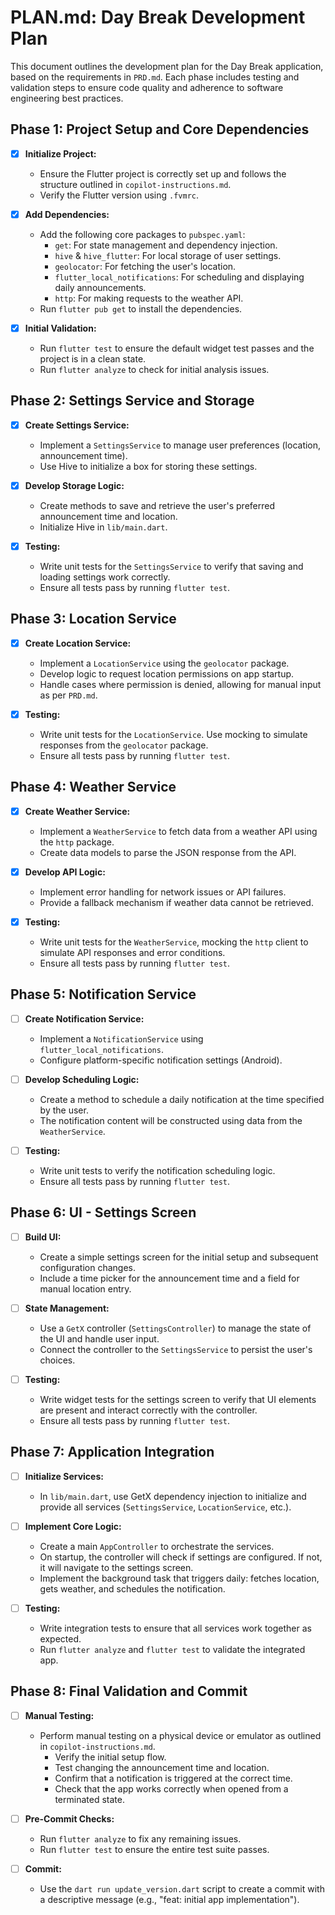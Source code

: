 # PLAN.md: Day Break Development Plan

This document outlines the development plan for the Day Break application, based on the requirements in `PRD.md`. Each phase includes testing and validation steps to ensure code quality and adherence to software engineering best practices.

## Phase 1: Project Setup and Core Dependencies

- [x] **Initialize Project:**
  - Ensure the Flutter project is correctly set up and follows the structure outlined in `copilot-instructions.md`.
  - Verify the Flutter version using `.fvmrc`.

- [x] **Add Dependencies:**
  - Add the following core packages to `pubspec.yaml`:
    - `get`: For state management and dependency injection.
    - `hive` & `hive_flutter`: For local storage of user settings.
    - `geolocator`: For fetching the user's location.
    - `flutter_local_notifications`: For scheduling and displaying daily announcements.
    - `http`: For making requests to the weather API.
  - Run `flutter pub get` to install the dependencies.

- [x] **Initial Validation:**
  - Run `flutter test` to ensure the default widget test passes and the project is in a clean state.
  - Run `flutter analyze` to check for initial analysis issues.

## Phase 2: Settings Service and Storage

- [x] **Create Settings Service:**
  - Implement a `SettingsService` to manage user preferences (location, announcement time).
  - Use Hive to initialize a box for storing these settings.

- [x] **Develop Storage Logic:**
  - Create methods to save and retrieve the user's preferred announcement time and location.
  - Initialize Hive in `lib/main.dart`.

- [x] **Testing:**
  - Write unit tests for the `SettingsService` to verify that saving and loading settings work correctly.
  - Ensure all tests pass by running `flutter test`.

## Phase 3: Location Service

- [x] **Create Location Service:**
  - Implement a `LocationService` using the `geolocator` package.
  - Develop logic to request location permissions on app startup.
  - Handle cases where permission is denied, allowing for manual input as per `PRD.md`.

- [x] **Testing:**
  - Write unit tests for the `LocationService`. Use mocking to simulate responses from the `geolocator` package.
  - Ensure all tests pass by running `flutter test`.

## Phase 4: Weather Service

- [x] **Create Weather Service:**
  - Implement a `WeatherService` to fetch data from a weather API using the `http` package.
  - Create data models to parse the JSON response from the API.

- [x] **Develop API Logic:**
  - Implement error handling for network issues or API failures.
  - Provide a fallback mechanism if weather data cannot be retrieved.

- [x] **Testing:**
  - Write unit tests for the `WeatherService`, mocking the `http` client to simulate API responses and error conditions.
  - Ensure all tests pass by running `flutter test`.

## Phase 5: Notification Service

- [ ] **Create Notification Service:**
  - Implement a `NotificationService` using `flutter_local_notifications`.
  - Configure platform-specific notification settings (Android).

- [ ] **Develop Scheduling Logic:**
  - Create a method to schedule a daily notification at the time specified by the user.
  - The notification content will be constructed using data from the `WeatherService`.

- [ ] **Testing:**
  - Write unit tests to verify the notification scheduling logic.
  - Ensure all tests pass by running `flutter test`.

## Phase 6: UI - Settings Screen

- [ ] **Build UI:**
  - Create a simple settings screen for the initial setup and subsequent configuration changes.
  - Include a time picker for the announcement time and a field for manual location entry.

- [ ] **State Management:**
  - Use a `GetX` controller (`SettingsController`) to manage the state of the UI and handle user input.
  - Connect the controller to the `SettingsService` to persist the user's choices.

- [ ] **Testing:**
  - Write widget tests for the settings screen to verify that UI elements are present and interact correctly with the controller.
  - Ensure all tests pass by running `flutter test`.

## Phase 7: Application Integration

- [ ] **Initialize Services:**
  - In `lib/main.dart`, use GetX dependency injection to initialize and provide all services (`SettingsService`, `LocationService`, etc.).

- [ ] **Implement Core Logic:**
  - Create a main `AppController` to orchestrate the services.
  - On startup, the controller will check if settings are configured. If not, it will navigate to the settings screen.
  - Implement the background task that triggers daily: fetches location, gets weather, and schedules the notification.

- [ ] **Testing:**
  - Write integration tests to ensure that all services work together as expected.
  - Run `flutter analyze` and `flutter test` to validate the integrated app.

## Phase 8: Final Validation and Commit

- [ ] **Manual Testing:**
  - Perform manual testing on a physical device or emulator as outlined in `copilot-instructions.md`.
    - Verify the initial setup flow.
    - Test changing the announcement time and location.
    - Confirm that a notification is triggered at the correct time.
    - Check that the app works correctly when opened from a terminated state.

- [ ] **Pre-Commit Checks:**
  - Run `flutter analyze` to fix any remaining issues.
  - Run `flutter test` to ensure the entire test suite passes.

- [ ] **Commit:**
  - Use the `dart run update_version.dart` script to create a commit with a descriptive message (e.g., "feat: initial app implementation").

